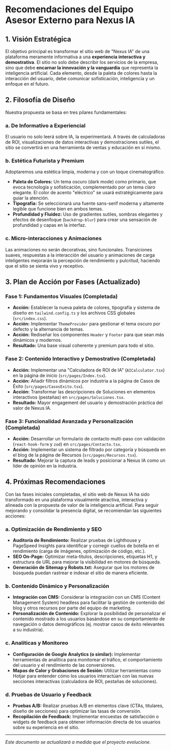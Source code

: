 # Recomendaciones del Equipo Asesor Externo para Nexus IA

## 1. Visión Estratégica

El objetivo principal es transformar el sitio web de "Nexus IA" de una plataforma meramente informativa a una **experiencia interactiva y demostrativa**. El sitio no solo debe describir los servicios de la empresa, sino que debe **encarnar la innovación y la vanguardia** que representa la inteligencia artificial. Cada elemento, desde la paleta de colores hasta la interacción del usuario, debe comunicar sofisticación, inteligencia y un enfoque en el futuro.

## 2. Filosofía de Diseño

Nuestra propuesta se basa en tres pilares fundamentales:

### a. De Informativo a Experiencial
El usuario no solo leerá sobre IA, la experimentará. A través de calculadoras de ROI, visualizaciones de datos interactivas y demostraciones sutiles, el sitio se convertirá en una herramienta de ventas y educación en sí mismo.

### b. Estética Futurista y Premium
Adoptaremos una estética limpia, moderna y con un toque cinematográfico.
- **Paleta de Colores:** Un tema oscuro (dark mode) como primario, que evoca tecnología y sofisticación, complementado por un tema claro elegante. El color de acento "eléctrico" se usará estratégicamente para guiar la atención.
- **Tipografía:** Se seleccionará una fuente sans-serif moderna y altamente legible que funcione bien en ambos temas.
- **Profundidad y Fluidez:** Uso de gradientes sutiles, sombras elegantes y efectos de desenfoque (`backdrop-blur`) para crear una sensación de profundidad y capas en la interfaz.

### c. Micro-interacciones y Animaciones
Las animaciones no serán decorativas, sino funcionales. Transiciones suaves, respuestas a la interacción del usuario y animaciones de carga inteligentes mejorarán la percepción de rendimiento y pulcritud, haciendo que el sitio se sienta vivo y receptivo.

## 3. Plan de Acción por Fases (Actualizado)

### Fase 1: Fundamentos Visuales (Completada)
-   **Acción:** Establecer la nueva paleta de colores, tipografía y sistema de diseño en `tailwind.config.ts` y los archivos CSS globales (`src/index.css`).
-   **Acción:** Implementar `ThemeProvider` para gestionar el tema oscuro por defecto y la alternancia de temas.
-   **Acción:** Rediseñar los componentes `Header` y `Footer` para que sean más dinámicos y modernos.
-   **Resultado:** Una base visual coherente y premium para todo el sitio.

### Fase 2: Contenido Interactivo y Demostrativo (Completada)
-   **Acción:** Implementar una "Calculadora de ROI de IA" (`AICalculator.tsx`) en la página de inicio (`src/pages/Index.tsx`).
-   **Acción:** Añadir filtros dinámicos por industria a la página de Casos de Éxito (`src/pages/CasosExito.tsx`).
-   **Acción:** Transformar las descripciones de Soluciones en elementos interactivos (pestañas) en `src/pages/Soluciones.tsx`.
-   **Resultado:** Mayor engagement del usuario y demostración práctica del valor de Nexus IA.

### Fase 3: Funcionalidad Avanzada y Personalización (Completada)
-   **Acción:** Desarrollar un formulario de contacto multi-paso con validación (`react-hook-form` y `zod`) en `src/pages/Contacto.tsx`.
-   **Acción:** Implementar un sistema de filtrado por categoría y búsqueda en el blog de la página de Recursos (`src/pages/Recursos.tsx`).
-   **Resultado:** Mejorar la captura de leads y posicionar a Nexus IA como un líder de opinión en la industria.

## 4. Próximas Recomendaciones

Con las fases iniciales completadas, el sitio web de Nexus IA ha sido transformado en una plataforma visualmente atractiva, interactiva y alineada con la propuesta de valor de la inteligencia artificial. Para seguir mejorando y consolidar la presencia digital, se recomiendan las siguientes acciones:

### a. Optimización de Rendimiento y SEO
-   **Auditoría de Rendimiento:** Realizar pruebas de Lighthouse y PageSpeed Insights para identificar y corregir cuellos de botella en el rendimiento (carga de imágenes, optimización de código, etc.).
-   **SEO On-Page:** Optimizar meta-títulos, descripciones, etiquetas H1, y estructura de URL para mejorar la visibilidad en motores de búsqueda.
-   **Generación de Sitemap y Robots.txt:** Asegurar que los motores de búsqueda puedan rastrear e indexar el sitio de manera eficiente.

### b. Contenido Dinámico y Personalización
-   **Integración con CMS:** Considerar la integración con un CMS (Content Management System) headless para facilitar la gestión de contenido del blog y otros recursos por parte del equipo de marketing.
-   **Personalización de Contenido:** Explorar la posibilidad de personalizar el contenido mostrado a los usuarios basándose en su comportamiento de navegación o datos demográficos (ej. mostrar casos de éxito relevantes a su industria).

### c. Analíticas y Monitoreo
-   **Configuración de Google Analytics (o similar):** Implementar herramientas de analítica para monitorear el tráfico, el comportamiento del usuario y el rendimiento de las conversiones.
-   **Mapas de Calor y Grabaciones de Sesión:** Utilizar herramientas como Hotjar para entender cómo los usuarios interactúan con las nuevas secciones interactivas (calculadora de ROI, pestañas de soluciones).

### d. Pruebas de Usuario y Feedback
-   **Pruebas A/B:** Realizar pruebas A/B en elementos clave (CTAs, titulares, diseño de secciones) para optimizar las tasas de conversión.
-   **Recopilación de Feedback:** Implementar encuestas de satisfacción o widgets de feedback para obtener información directa de los usuarios sobre su experiencia en el sitio.

---
*Este documento se actualizará a medida que el proyecto evolucione.*